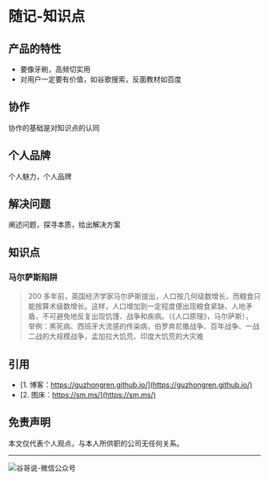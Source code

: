 # 随记-知识点

## 产品的特性

* 要像牙刷，高频切实用
* 对用户一定要有价值，如谷歌搜索，反面教材如百度

## 协作

协作的基础是对知识点的认同

## 个人品牌

个人魅力，个人品牌

## 解决问题

阐述问题，探寻本质，给出解决方案

## 知识点

### 马尔萨斯陷阱

> 200 多年前，英国经济学家马尔萨斯提出，人口按几何级数增长，而粮食只能按算术级数增长。这样，人口增加到一定程度便出现粮食紧缺、人地矛盾，不可避免地反复出现饥馑、战争和疾病。（《人口原理》，马尔萨斯）， 举例：黑死病、西班牙大流感的传染病，伯罗奔尼撒战争、百年战争、一战二战的大规模战争，孟加拉大饥荒、印度大饥荒的大灾难

## 引用

* [1. 博客：https://guzhongren.github.io/](https://guzhongren.github.io/)
* [2. 图床：https://sm.ms/](https://sm.ms/)

## 免责声明

本文仅代表个人观点，与本人所供职的公司无任何关系。

----
![谷哥说-微信公众号](https://cdn.jsdelivr.net/gh/guzhongren/data-hosting@master/20210819/wechat.ae9zxgscqcg.png)

